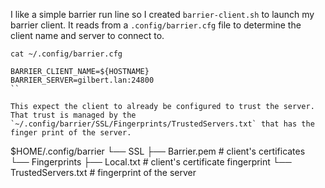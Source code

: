 
I like a simple barrier run line so I created `barrier-client.sh` to launch my barrier client.  It reads from a `.config/barrier.cfg` file to determine the client name and server to connect to.

`cat ~/.config/barrier.cfg`
```
BARRIER_CLIENT_NAME=${HOSTNAME}
BARRIER_SERVER=gilbert.lan:24800
``

This expect the client to already be configured to trust the server.  That trust is managed by the `~/.config/barrier/SSL/Fingerprints/TrustedServers.txt` that has the finger print of the server.

```
$HOME/.config/barrier
└── SSL
    ├── Barrier.pem             # client's certificates
    └── Fingerprints
        ├── Local.txt           # client's certificate fingerprint
        └── TrustedServers.txt  # fingerprint of the server 
```
